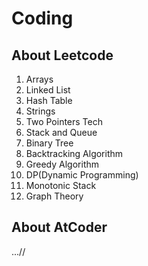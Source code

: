# Coding

## About Leetcode

1. Arrays
2. Linked List
3. Hash Table
4. Strings
5. Two Pointers Tech
6. Stack and Queue
7. Binary Tree
8. Backtracking Algorithm
9. Greedy Algorithm
10. DP(Dynamic Programming)
11. Monotonic Stack
12. Graph Theory

## About AtCoder
...//
